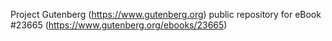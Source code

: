 Project Gutenberg (https://www.gutenberg.org) public repository for eBook #23665 (https://www.gutenberg.org/ebooks/23665)
